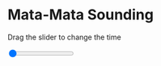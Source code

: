 <h1>Mata-Mata Sounding</h1>
<p>Drag the slider to change the time</p>

<div class="slidecontainer">
<input oninput='setImage(this)' class="slider" type="range" min="0" max="6" value="0" step="1" />
<img id='img'/>
</div>

<script>
var img = document.getElementById('img');
var img_array = ['/assets/images/skwt/skd_mat_wrfout_d01_2020-06-02_12:00:00.png',
'/assets/images/skwt/skd_mat_wrfout_d01_2020-06-02_18:00:00.png',
'/assets/images/skwt/skd_mat_wrfout_d01_2020-06-03_00:00:00.png',
'/assets/images/skwt/skd_mat_wrfout_d01_2020-06-03_06:00:00.png',
'/assets/images/skwt/skd_mat_wrfout_d01_2020-06-03_12:00:00.png',
'/assets/images/skwt/skd_mat_wrfout_d01_2020-06-03_18:00:00.png',];
function setImage(obj)
{
        var value = obj.value;
        img.src = img_array[value];

}
</script>
